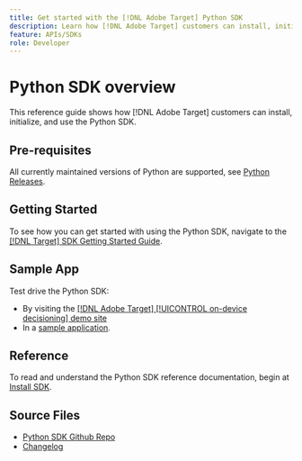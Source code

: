 ```yaml
---
title: Get started with the [!DNL Adobe Target] Python SDK
description: Learn how [!DNL Adobe Target] customers can install, initialize, and use the Python SDK.
feature: APIs/SDKs
role: Developer
---
```

# Python SDK overview

This reference guide shows how [!DNL Adobe Target] customers can install, initialize, and use the Python SDK.

## Pre-requisites

All currently maintained versions of Python are supported, see [Python Releases](https://www.python.org/downloads/).

## Getting Started

To see how you can get started with using the Python SDK, navigate to the [[!DNL Target] SDK Getting Started Guide](../sdk-guides/getting-started/getting-started.md).

## Sample App

Test drive the Python SDK:

* By visiting the [[!DNL Adobe Target] [!UICONTROL on-device decisioning] demo site](https://github.com/adobe/on-device-decisioning-demo-site)
* In a [sample application](../sdk-guides/sample-apps/sample-apps.md).

## Reference

To read and understand the Python SDK reference documentation, begin at [Install SDK](install-sdk.md).

## Source Files

* [Python SDK Github Repo](https://github.com/adobe/target-python-sdk)
* [Changelog](https://github.com/adobe/target-python-sdk/blob/master/CHANGELOG.md)